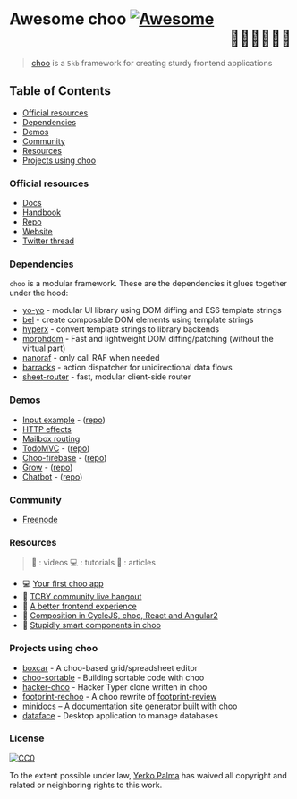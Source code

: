 # Awesome choo [![Awesome](https://cdn.rawgit.com/sindresorhus/awesome/d7305f38d29fed78fa85652e3a63e154dd8e8829/media/badge.svg)](https://github.com/sindresorhus/awesome) <div align="right">:steam_locomotive::train::train::train::train::train:</div>

> [choo](http://yoshuawuyts.com/www-choo) is a `5kb` framework for creating
> sturdy frontend applications

## Table of Contents

* [Official resources](#official-resources)
* [Dependencies](#dependencies)
* [Demos](#demos)
* [Community](#community)
* [Resources](#resources)
* [Projects using choo](#projects-using-choo)

### Official resources

* [Docs](https://github.com/yoshuawuyts/choo/blob/master/README.md)
* [Handbook](https://github.com/yoshuawuyts/choo-handbook)
* [Repo](https://github.com/yoshuawuyts/choo)
* [Website](http://yoshuawuyts.com/www-choo)
* [Twitter thread](https://twitter.com/yoshuawuyts/status/730087077803528193)

### Dependencies
`choo` is a modular framework. These are the dependencies it glues together
under the hood:

* [yo-yo](https://github.com/maxogden/yo-yo) - modular UI library using DOM
  diffing and ES6 template strings
* [bel](https://github.com/shama/bel) - create composable DOM elements using
  template strings
* [hyperx](https://github.com/maxogden/yo-yo) - convert template strings to
  library backends
* [morphdom](https://github.com/patrick-steele-idem/morphdom) - Fast and
  lightweight DOM diffing/patching (without the virtual part)
* [nanoraf](https://github.com/yoshuawuyts/nanoraf) - only call RAF when needed
* [barracks](https://github.com/yoshuawuyts/barracks) - action dispatcher for
  unidirectional data flows
* [sheet-router](https://github.com/yoshuawuyts/sheet-router) - fast, modular
  client-side router

### Demos

* [Input example](http://requirebin.com/?gist=e589473373b3100a6ace29f7bbee3186) - ([repo](https://github.com/yoshuawuyts/choo/tree/master/examples/title))
* [HTTP effects](https://hyperdev.com/#!/project/fork-fang)
* [Mailbox routing](https://github.com/yoshuawuyts/choo/tree/master/examples/mailbox)
* [TodoMVC](http://shuheikagawa.com/todomvc-choo) - ([repo](https://github.com/shuhei/todomvc-choo))
* [Choo-firebase](https://choo-firebase-2ec21.firebaseapp.com/) - ([repo](https://github.com/mw222rs/choo-firebase))
* [Grow](https://grow.static.land) - ([repo](https://github.com/sethvincent/grow))
* [Chatbot](http://chootbot.herokuapp.com) - ([repo](https://github.com/plaey/chatbot))

### Community

* [Freenode](https://webchat.freenode.net/?channels=choo)

### Resources
> :movie_camera: : videos
> :computer: : tutorials
> :book: : articles

* :computer: [Your first choo app](https://github.com/yoshuawuyts/choo-handbook/blob/master/your-first-app.md)
* :movie_camera: [TCBY community live hangout](https://www.youtube.com/watch?v=a97Mw2z1SAI)
* :book: [A better frontend experience](https://medium.com/@yoshuawuyts/a-better-frontend-experience-7b0498c85658)
* :book: [Composition in CycleJS, choo, React and Angular2](http://blog.krawaller.se/posts/composition-in-cyclejs-choo-react-and-angular2)
* :book: [Stupidly smart components in choo](http://blog.krawaller.se/posts/stupidly-smart-components-in-choo)

### Projects using choo

* [boxcar](https://github.com/toddself/boxcar) - A choo-based grid/spreadsheet editor
* [choo-sortable](https://github.com/willkessler/choo-sortable) - Building sortable code with choo
* [hacker-choo](https://github.com/mw222rs/hacker-choo) - Hacker Typer clone written in choo
* [footprint-rechoo](https://github.com/npeihl/footprint-rechoo) - A choo rewrite of [footprint-review](http://github.com/sjcgis/footprint-review)
* [minidocs](https://github.com/freeman-lab/minidocs) – A documentation site generator built with choo
* [dataface](https://github.com/timwis/dataface) - Desktop application to manage databases

### License

[![CC0](http://mirrors.creativecommons.org/presskit/buttons/88x31/svg/cc-zero.svg)](https://creativecommons.org/publicdomain/zero/1.0/)

To the extent possible under law, [Yerko Palma](https://github.com/YerkoPalma) has waived all copyright and related or neighboring rights to this work.
